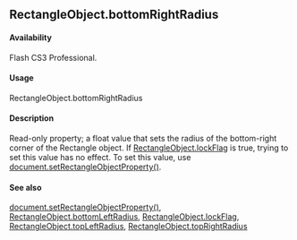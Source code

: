 ## RectangleObject.bottomRightRadius

#### Availability

Flash CS3 Professional.

#### Usage

RectangleObject.bottomRightRadius

#### Description

Read-only property; a float value that sets the radius of the bottom-right corner of the Rectangle object. If
[RectangleObject.lockFlag](#!AdobeDocs/developers-animatesdk-docs/test/Rectangle_object/RectangleObjec2.md) is true, trying to set this value has no effect. To set this value, use [document.setRectangleObjectProperty()](#!AdobeDocs/developers-animatesdk-docs/test/Document_object/docu9643.md).

#### See also

[document.setRectangleObjectProperty()](#!AdobeDocs/developers-animatesdk-docs/test/Document_object/docu9643.md), [RectangleObject.bottomLeftRadius](#!AdobeDocs/developers-animatesdk-docs/test/Rectangle_object/RectangleObject.md), [RectangleObject.lockFlag](#!AdobeDocs/developers-animatesdk-docs/test/Rectangle_object/RectangleObjec2.md), [RectangleObject.topLeftRadius](#!AdobeDocs/developers-animatesdk-docs/test/Rectangle_object/RectangleObjec3.md), [RectangleObject.topRightRadius](#!AdobeDocs/developers-animatesdk-docs/test/Rectangle_object/RectangleObjec4.md)

<span id="RectangleObject.lockFlag" class="anchor"></span>

